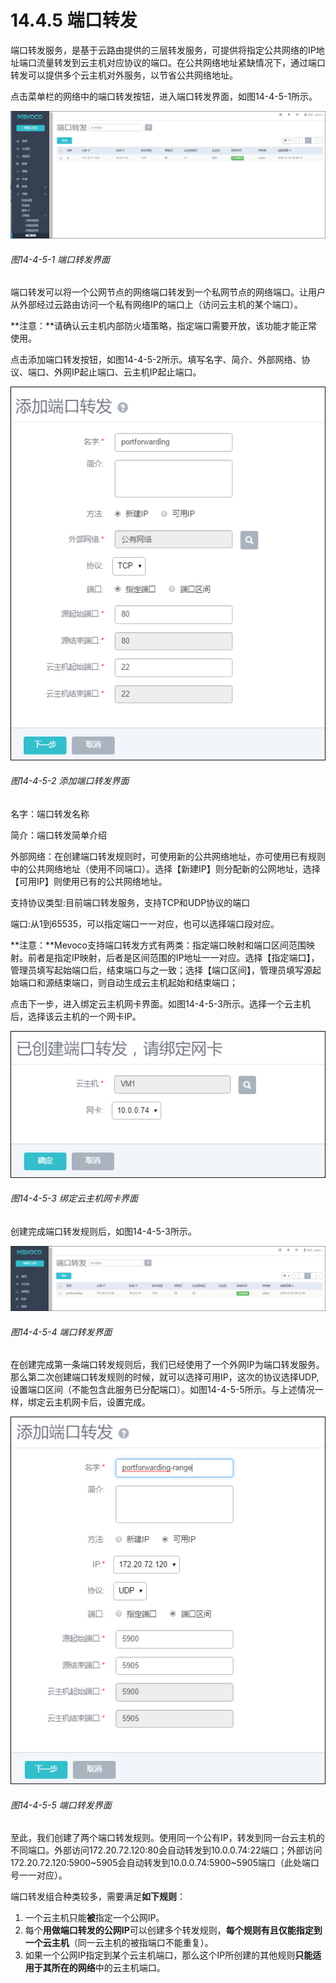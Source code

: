 # 14.4.5 端口转发

端口转发服务，是基于云路由提供的三层转发服务，可提供将指定公共网络的IP地址端口流量转发到云主机对应协议的端口。在公共网络地址紧缺情况下，通过端口转发可以提供多个云主机对外服务，以节省公共网络地址。

点击菜单栏的网络中的端口转发按钮，进入端口转发界面，如图14-4-5-1所示。

![png](../images/14-4-5-1.png "图14-4-5-1 端口转发界面")
###### 图14-4-5-1 端口转发界面

端口转发可以将一个公网节点的网络端口转发到一个私网节点的网络端口。让用户从外部经过云路由访问一个私有网络IP的端口上（访问云主机的某个端口）。

**注意：**请确认云主机内部防火墙策略，指定端口需要开放，该功能才能正常使用。

点击添加端口转发按钮，如图14-4-5-2所示。填写名字、简介、外部网络、协议、端口、外网IP起止端口、云主机IP起止端口。

![png](../images/14-4-5-2.png "图14-4-5-2 添加端口转发界面")
###### 图14-4-5-2 添加端口转发界面

名字：端口转发名称

简介：端口转发简单介绍

外部网络：在创建端口转发规则时，可使用新的公共网络地址，亦可使用已有规则中的公共网络地址（使用不同端口）。选择【新建IP】则分配新的公网地址，选择【可用IP】则使用已有的公共网络地址。

支持协议类型:目前端口转发服务，支持TCP和UDP协议的端口

端口:从1到65535，可以指定端口一一对应，也可以选择端口段对应。

**注意：**Mevoco支持端口转发方式有两类：指定端口映射和端口区间范围映射。前者是指定IP映射，后者是区间范围的IP地址一一对应。选择【指定端口】，管理员填写起始端口后，结束端口与之一致；选择【端口区间】，管理员填写源起始端口和源结束端口，则自动生成云主机起始和结束端口；

点击下一步，进入绑定云主机网卡界面。如图14-4-5-3所示。选择一个云主机后，选择该云主机的一个网卡IP。

![png](../images/14-4-5-3.png "图14-4-5-3 绑定云主机网卡界面")
###### 图14-4-5-3 绑定云主机网卡界面

创建完成端口转发规则后，如图14-4-5-3所示。

![png](../images/14-4-5-4.png "图14-4-5-4 端口转发界面")
###### 图14-4-5-4 端口转发界面

在创建完成第一条端口转发规则后，我们已经使用了一个外网IP为端口转发服务。那么第二次创建端口转发规则的时候，就可以选择可用IP，这次的协议选择UDP,设置端口区间（不能包含此服务已分配端口）。如图14-4-5-5所示。与上述情况一样，绑定云主机网卡后，设置完成。

![png](../images/14-4-5-5.png "图14-4-5-5 端口转发界面")
###### 图14-4-5-5 端口转发界面

至此，我们创建了两个端口转发规则。使用同一个公有IP，转发到同一台云主机的不同端口。外部访问172.20.72.120:80会自动转发到10.0.0.74:22端口；外部访问172.20.72.120:5900~5905会自动转发到10.0.0.74:5900~5905端口（此处端口号一一对应）。

端口转发组合种类较多，需要满足**如下规则**：

1. 一个云主机只能**被**指定一个公网IP。
2. 每个**用做端口转发的公网IP**可以创建多个转发规则，**每个规则有且仅能指定到一个云主机**（同一云主机的被指端口不能重复）。
3. 如果一个公网IP指定到某个云主机端口，那么这个IP所创建的其他规则**只能适用于其所在的网络**中的云主机端口。


